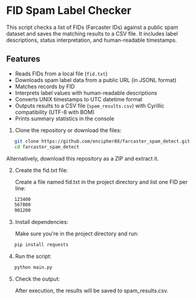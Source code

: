 # FID Spam Label Checker

This script checks a list of FIDs (Farcaster IDs) against a public spam dataset and saves the matching results to a CSV file. It includes label descriptions, status interpretation, and human-readable timestamps.

## Features

- Reads FIDs from a local file (`fid.txt`)
- Downloads spam label data from a public URL (in JSONL format)
- Matches records by FID
- Interprets label values with human-readable descriptions
- Converts UNIX timestamps to UTC datetime format
- Outputs results to a CSV file (`spam_results.csv`) with Cyrillic compatibility (UTF-8 with BOM)
- Prints summary statistics in the console

1. Clone the repository or download the files:
```bash
   git clone https://github.com/encipher88/farcaster_spam_detect.git
   cd farcaster_spam_detect
```
   Alternatively, download this repository as a ZIP and extract it.

2. Create the fid.txt file:

   Create a file named fid.txt in the project directory and list one FID per line:
```bash
   123400
   567800
   901200
```
3. Install dependencies:

   Make sure you're in the project directory and run:
```bash
   pip install requests
```
4. Run the script:
```bash
   python main.py
```
5. Check the output:

   After execution, the results will be saved to spam_results.csv.
